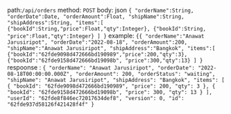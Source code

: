 path:`/api/orders`
method: `POST`
body:
json `
  {
    "orderName":String,
    "orderDate":Date,
    "orderAmount":Float,
    "shipName":String,
    "shipAddress":String,
    "items":[
        {"bookId":String,"price":Float,"qty":Integer},
        {"bookId":String, "price":Float,"qty":Integer}
    ]
}
`
example:
`{{
    "orderName":"Anawat Jarusiripot",
    "orderDate":"2022-08-18",
    "orderAmount":200,
    "shipName":"Anawat Jarusiripot",
    "shipAddress":"Bangkok",
    "items":[
        {"bookId":"62fde9098d472666bd190989","price":200,"qty":3},
        {"bookId":"62fde9158d472666bd19098b", "price":300,"qty":13}
    ]
}`
respoonse :
`{
    "orderName": "Anawat Jarusiripot",
    "orderDate": "2022-08-18T00:00:00.000Z",
    "orderAmount": 200,
    "orderStatus": "waiting",
    "shipName": "Anawat Jarusiripot",
    "shipAddress": "Bangkok",
    "items": [
        {
            "bookId": "62fde9098d472666bd190989",
            "price": 200,
            "qty": 3
        },
        {
            "bookId": "62fde9158d472666bd19098b",
            "price": 300,
            "qty": 13
        }
    ],
    "userId": "62fde8f846ec72017634def8",
    "version": 0,
    "id": "62fde937d58126f421428f4f"
}`